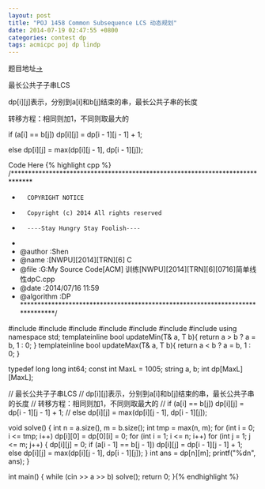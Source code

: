 ```yaml
---
layout: post
title: "POJ 1458 Common Subsequence LCS 动态规划"
date: 2014-07-19 02:47:55 +0800
categories: contest dp
tags: acmicpc poj dp lindp
---
```

题目地址<a title="POJ 1458" href="http://poj.org/problem?id=1458" target="_blank">-></a>

最长公共子子串LCS

dp[i][j]表示，分别到a[i]和b[j]结束的串，最长公共子串的长度

转移方程：相同则加1，不同则取最大的

if (a[i] == b[j]) dp[i][j] = dp[i - 1][j - 1] + 1;

else dp[i][j] = max(dp[i][j - 1], dp[i - 1][j]);

Code Here
{% highlight cpp %}
/******************************************************************************
*       COPYRIGHT NOTICE
*       Copyright (c) 2014 All rights reserved
*       ----Stay Hungry Stay Foolish----
*
* @author		:Shen
* @name         :[NWPU][2014][TRN][6] C
* @file         :G:My Source Code[ACM] 训练[NWPU][2014][TRN][6][0716]简单线性dpC.cpp
* @date         :2014/07/16 11:59
* @algorithm    :DP
******************************************************************************/

#include <cmath>
#include <cstdio>
#include <string>
#include <cstring>
#include <iomanip>
#include <iostream>
#include <algorithm>
using namespace std;
template<class T>inline bool updateMin(T& a, T b){ return a > b ? a = b, 1 : 0; }
template<class T>inline bool updateMax(T& a, T b){ return a < b ? a = b, 1 : 0; }

typedef long long int64;
const int MaxL = 1005;
string a, b;
int dp[MaxL][MaxL];

//  最长公共子子串LCS
//  dp[i][j]表示，分别到a[i]和b[j]结束的串，最长公共子串的长度
//  转移方程：相同则加1，不同则取最大的
//  if (a[i] == b[j]) dp[i][j] = dp[i - 1][j - 1] + 1;
//  else dp[i][j] = max(dp[i][j - 1], dp[i - 1][j]);

void solve()
{
    int n = a.size(), m = b.size();
    int tmp = max(n, m);
    for (int i = 0; i <= tmp; i++)
        dp[i][0] = dp[0][i] = 0;
    for (int i = 1; i <= n; i++)
        for (int j = 1; j <= m; j++)
    {
        dp[i][j] = 0;
        if (a[i - 1] == b[j - 1]) dp[i][j] = dp[i - 1][j - 1] + 1;
        else dp[i][j] = max(dp[i][j - 1], dp[i - 1][j]);
    }
    int ans = dp[n][m];
    printf("%dn", ans);
}

int main()
{
    while (cin >> a >> b) solve();
    return 0;
}{% endhighlight %}
